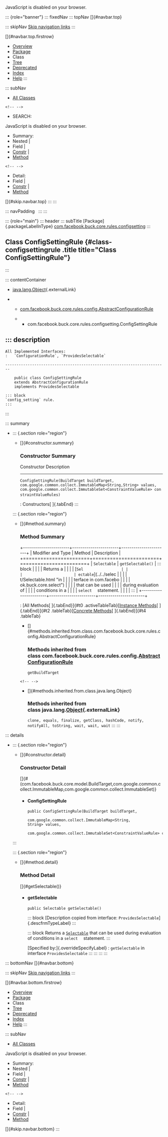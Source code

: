 <div>

JavaScript is disabled on your browser.

</div>

::: {role="banner"}
::: fixedNav
::: topNav
[]{#navbar.top}

::: skipNav
[Skip navigation links](#skip.navbar.top "Skip navigation links")
:::

[]{#navbar.top.firstrow}

-   [Overview](../../../../../../index.html)
-   [Package](package-summary.html)
-   Class
-   [Tree](package-tree.html)
-   [Deprecated](../../../../../../deprecated-list.html)
-   [Index](../../../../../../index-all.html)
-   [Help](../../../../../../help-doc.html)
:::

::: subNav
-   [All Classes](../../../../../../allclasses.html)

```{=html}
<!-- -->
```
-   SEARCH:

<div>

<div>

JavaScript is disabled on your browser.

</div>

</div>

<div>

-   Summary: 
-   Nested \| 
-   Field \| 
-   [Constr](#constructor.summary) \| 
-   [Method](#method.summary)

```{=html}
<!-- -->
```
-   Detail: 
-   Field \| 
-   [Constr](#constructor.detail) \| 
-   [Method](#method.detail)

</div>

[]{#skip.navbar.top}
:::
:::

::: navPadding
 
:::
:::

::: {role="main"}
::: header
::: subTitle
[Package]{.packageLabelInType} [com.facebook.buck.core.rules.configsetting](package-summary.html)
:::

## Class ConfigSettingRule {#class-configsettingrule .title title="Class ConfigSettingRule"}
:::

::: contentContainer
-   [java.lang.Object](http://docs.oracle.com/javase/7/docs/api/java/lang/Object.html?is-external=true "class or interface in java.lang"){.externalLink}

-   -   [com.facebook.buck.core.rules.config.AbstractConfigurationRule](../config/AbstractConfigurationRule.html "class in com.facebook.buck.core.rules.config")

    -   -   com.facebook.buck.core.rules.configsetting.ConfigSettingRule

::: description
-   

    All Implemented Interfaces:
    :   `ConfigurationRule`, `ProvidesSelectable`

    ------------------------------------------------------------------------

        public class ConfigSettingRule
        extends AbstractConfigurationRule
        implements ProvidesSelectable

    ::: block
    `config_setting` rule.
    :::
:::

::: summary
-   ::: {.section role="region"}
    -   []{#constructor.summary}

        ### Constructor Summary

          Constructor                                                                                                                                                                                                                      Description
          -------------------------------------------------------------------------------------------------------------------------------------------------------------------------------------------------------------------------------- -------------
          `ConfigSettingRule​(BuildTarget buildTarget,                  com.google.common.collect.ImmutableMap<String,​String> values,                  com.google.common.collect.ImmutableSet<ConstraintValueRule> constraintValueRules)`    

          : Constructors[ ]{.tabEnd}
    :::

    ::: {.section role="region"}
    -   []{#method.summary}

        ### Method Summary

        +-----------------------+-----------------------+-----------------------+
        | Modifier and Type     | Method                | Description           |
        +=======================+=======================+=======================+
        | `Selectable`          | `getSelectable()`     | ::: block             |
        |                       |                       | Returns a             |
        |                       |                       | [`Sel                 |
        |                       |                       | ectable`](../../selec |
        |                       |                       | t/Selectable.html "in |
        |                       |                       | terface in com.facebo |
        |                       |                       | ok.buck.core.select") |
        |                       |                       | that can be used      |
        |                       |                       | during evaluation of  |
        |                       |                       | conditions in a       |
        |                       |                       | `select  ` statement. |
        |                       |                       | :::                   |
        +-----------------------+-----------------------+-----------------------+

        : [All Methods[ ]{.tabEnd}]{#t0 .activeTableTab}[[Instance
        Methods](javascript:show(2);)[ ]{.tabEnd}]{#t2
        .tableTab}[[Concrete
        Methods](javascript:show(8);)[ ]{.tabEnd}]{#t4 .tableTab}

        -   []{#methods.inherited.from.class.com.facebook.buck.core.rules.config.AbstractConfigurationRule}

            ### Methods inherited from class com.facebook.buck.core.rules.config.[AbstractConfigurationRule](../config/AbstractConfigurationRule.html "class in com.facebook.buck.core.rules.config")

            `getBuildTarget`

        ```{=html}
        <!-- -->
        ```
        -   []{#methods.inherited.from.class.java.lang.Object}

            ### Methods inherited from class java.lang.[Object](http://docs.oracle.com/javase/7/docs/api/java/lang/Object.html?is-external=true "class or interface in java.lang"){.externalLink}

            `clone, equals, finalize, getClass, hashCode, notify, notifyAll, toString, wait, wait, wait`
    :::
:::

::: details
-   ::: {.section role="region"}
    -   []{#constructor.detail}

        ### Constructor Detail

        []{#<init>(com.facebook.buck.core.model.BuildTarget,com.google.common.collect.ImmutableMap,com.google.common.collect.ImmutableSet)}

        -   #### ConfigSettingRule

                public ConfigSettingRule​(BuildTarget buildTarget,
                                         com.google.common.collect.ImmutableMap<String,​String> values,
                                         com.google.common.collect.ImmutableSet<ConstraintValueRule> constraintValueRules)
    :::

    ::: {.section role="region"}
    -   []{#method.detail}

        ### Method Detail

        []{#getSelectable()}

        -   #### getSelectable

            ``` methodSignature
            public Selectable getSelectable()
            ```

            ::: block
            [Description copied from
            interface: `ProvidesSelectable`]{.descfrmTypeLabel}
            :::

            ::: block
            Returns a
            [`Selectable`](../../select/Selectable.html "interface in com.facebook.buck.core.select")
            that can be used during evaluation of conditions in a
            `select  ` statement.
            :::

            [Specified by:]{.overrideSpecifyLabel}
            :   `getSelectable` in interface `ProvidesSelectable`
    :::
:::
:::
:::

::: bottomNav
[]{#navbar.bottom}

::: skipNav
[Skip navigation links](#skip.navbar.bottom "Skip navigation links")
:::

[]{#navbar.bottom.firstrow}

-   [Overview](../../../../../../index.html)
-   [Package](package-summary.html)
-   Class
-   [Tree](package-tree.html)
-   [Deprecated](../../../../../../deprecated-list.html)
-   [Index](../../../../../../index-all.html)
-   [Help](../../../../../../help-doc.html)
:::

::: subNav
-   [All Classes](../../../../../../allclasses.html)

<div>

<div>

JavaScript is disabled on your browser.

</div>

</div>

<div>

-   Summary: 
-   Nested \| 
-   Field \| 
-   [Constr](#constructor.summary) \| 
-   [Method](#method.summary)

```{=html}
<!-- -->
```
-   Detail: 
-   Field \| 
-   [Constr](#constructor.detail) \| 
-   [Method](#method.detail)

</div>

[]{#skip.navbar.bottom}
:::
